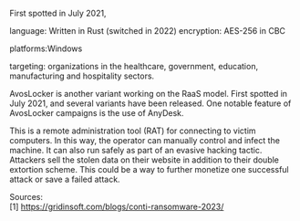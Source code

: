 First spotted in July 2021,

language: Written in Rust (switched in 2022)
encryption: AES-256 in CBC

platforms:Windows

targeting: organizations in the healthcare, government, education, manufacturing and hospitality sectors.


AvosLocker is another variant working on the RaaS model. First spotted in July 2021, and several variants have been released. One notable feature of AvosLocker campaigns is the use of AnyDesk. 

This is a remote administration tool (RAT) for connecting to victim computers. In this way, the operator can manually control and infect the machine. It can also run safely as part of an evasive hacking tactic. 
Attackers sell the stolen data on their website in addition to their double extortion scheme. This could be a way to further monetize one successful attack or save a failed attack.

Sources:  
[1] https://gridinsoft.com/blogs/conti-ransomware-2023/
